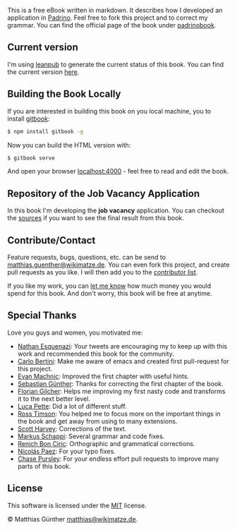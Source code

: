 This is a free eBook written in markdown. It describes how I developed an application in [Padrino](http://www.padrinorb.com/). Feel free to fork this project and to correct my grammar. You can find the official page of the book under [padrinobook](http://padrinobook.com/).


## Current version

I'm using [leanpub](http://leanpub.com/) to generate the current status of this book. You can find the current version
[here](https://leanpub.com/s/3YUdQuEIT35927tfd5DqSb.pdf).


## Building the Book Locally

If you are interested in building this book on you local machine, you to install [gitbook](http://www.gitbook.io/):


```bash
$ npm install gitbook -g
```


Now you can build the HTML version with:


```bash
$ gitbook serve
```


And open your browser [localhost:4000](http://localhost:4000) - feel free to read and edit the book.


## Repository of the Job Vacancy Application

In this book I'm developing the **job vacancy** application. You can checkout the [sources](https://github.com/matthias-guenther/job-vacancy) if you want to see the final result from this book.


## Contribute/Contact

Feature requests, bugs, questions, etc. can be send to <matthias.guenther@wikimatze.de>. You can even fork this project,
and create pull requests as you like. I will then add you to the [contributor list](http://leanpub.com/padrino).


If you like my work, you can [let me know](http://leanpub.com/padrinobook) how much money you would spend for this book. And
don't worry, this book will be free at anytime.


## Special Thanks

Love you guys and women, you motivated me:

- [Nathan Esquenazi](http://twitter.com/nesquena): Your tweets are encouraging my to keep up with this work and
  recommended this book for the community.
- [Carlo Bertini](http://twitter.com/WaYdotNET): Make me aware of emacs and created first pull-request for this project.
- [Evan Machnic](http://twitter.com/emachnic): Improved the first chapter with useful hints.
- [Sebastian Günther](http://twitter.com/sebastianguenth): Thanks for correcting the first chapter of the book.
- [Florian Gilcher](https://twitter.com/Argorak): Helps me improving my first nasty code and transforms it to the next
  better level.
- [Luca Pette](https://twitter.com/lucapette): Did a lot of different stuff.
- [Ross Timson](https://twitter.com/rosstimson): You helped me to focus more on the important things in the book and get
  away from using to many extensions.
- [Scott Harvey](https://twitter.com/scottharveyco): Corrections of the text.
- [Markus Schappi](https://twitter.com/Schappi): Several grammar and code fixes.
- [Renich Bon Ciric](https://github.com/renich): Orthographic and grammatical corrections.
- [Nicolás Paez](http://www.nicopaez.com.ar/): For your typo fixes.
- [Chase Pursley](http://www.chasepursley.com/): For your endless effort pull requests to improve many parts of this
  book.


## License

This software is licensed under the [MIT](http://en.wikipedia.org/wiki/MIT_License) license.

© Matthias Günther <matthias@wikimatze.de>.

